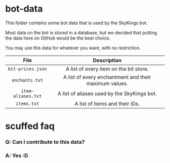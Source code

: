 # bot-data
This folder contains some bot data that is used by the SkyKings bot.

Most data on the bot is stored in a database, but we decided that putting the data here on GitHub would be the best choice.

You may use this data for whatever you want, with no restriction.

| File | Description |
|:----:|:-----------:|
| `bit-prices.json` | A list of every item on the bit store. |
| `enchants.txt` | A list of every enchantment and their maximum values. |
| `item-aliases.txt` | A list of aliases used by the SkyKings bot. | 
| `items.txt` | A list of items and their IDs. |

# scuffed faq

### Q: Can I contribute to this data?

### A: Yes :D
